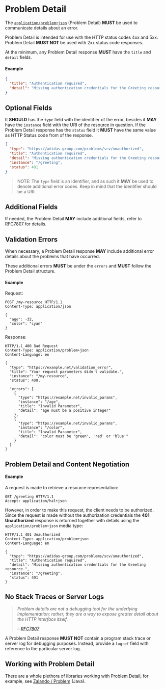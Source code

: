 # Problem Detail
The [`application/problem+json`](https://tools.ietf.org/html/rfc7807) (Problem Detail) **MUST** be used to communicate details about an error.

Problem Detail is intended for use with the HTTP status codes 4xx and 5xx. Problem Detail **MUST NOT** be used with 2xx status code responses.

At the minimum, any Problem Detail response **MUST** have the `title` and `detail` fields. 

#### Example

```json
{
  "title": "Authentication required",
  "detail": "Missing authentication credentials for the Greeting resource."
}
```

## Optional Fields
It **SHOULD** has the `type` field with the identifier of the error, besides it **MAY** have the `instance` field with the URI of the resource in question. If the Problem Detail response has the `status` field it **MUST** have the same value as HTTP Status code from of the response.


```json
{
  "type": "https://adidas-group.com/problems/scv/unauthorized",
  "title": "Authentication required",
  "detail": "Missing authentication credentials for the Greeting resource.",
  "instance": "/greeting",
  "status": 401
}
```

> NOTE: The `type` field is an identifier, and as such it **MAY** be used to denote additional error codes. Keep in mind that the identifier should be a URI.

## Additional Fields
If needed, the Problem Detail **MAY** include additional fields, refer to [RFC7807](https://tools.ietf.org/html/rfc7807) for details. 

## Validation Errors
When necessary, a Problem Detail response **MAY** include additional error details about the problems that have occurred. 

These additional errors **MUST** be under the `errors` and **MUST** follow the Problem Detail structure.

#### Example

Request:

```
POST /my-resource HTTP/1.1
Content-Type: application/json

{
  "age": -32,
  "color": "cyan"
}
```

Response:

```
HTTP/1.1 400 Bad Request
Content-Type: application/problem+json
Content-Language: en

{
  "type": "https://example.net/validation_error",
  "title": "Your request parameters didn't validate.",
  "instance": "/my-resource",
  "status": 400,
  
  "errors": [
    {
      "type": "https://example.net/invalid_params",
      "instance": "/age",
      "title": "Invalid Parameter",
      "detail": "age must be a positive integer"
    },
    {
      "type": "https://example.net/invalid_params",
      "instance": "/color",
      "title": "Invalid Parameter",
      "detail": "color must be 'green', 'red' or 'blue'"
    }
  ]
}
```



## Problem Detail and Content Negotiation
#### Example
A request is made to retrieve a resource representation:

```
GET /greeting HTTP/1.1
Accept: application/hal+json
```

However, in order to make this request, the client needs to be authorized. Since the request is made without the authorization credentials the **401 Unauthorized** response is returned together with details using the `application/problem+json` media type:

```
HTTP/1.1 401 Unauthorized
Content-Type: application/problem+json
Content-Language: en

{
  "type": "https://adidas-group.com/problems/scv/unauthorized",
  "title": "Authentication required",
  "detail": "Missing authentication credentials for the Greeting resource.",
  "instance": "/greeting",
  "status": 401
}
```

## No Stack Traces or Server Logs
> _Problem details are not a debugging tool for the underlying implementation; rather, they are a way to expose greater detail about the HTTP interface itself._
>
> _– [RFC7807](https://tools.ietf.org/html/rfc7807)_

A Problem Detail response **MUST NOT** contain a program stack trace or server log for debugging purposes. Instead, provide a `logref` field with reference to the particular server log.

## Working with Problem Detail
There are a whole plethora of libraries working with Problem Detail, for example, see [Zalando / Problem](https://github.com/zalando/problem) (Java).
